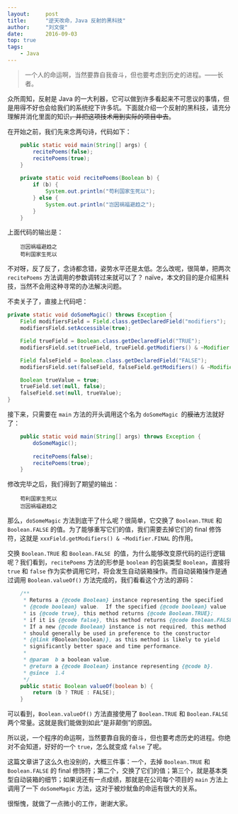 ```yaml
---
layout:     post
title:      "逆天改命，Java 反射的黑科技"
author:     "刘文俊"
date:       2016-09-03
top: true
tags:
    - Java
---
```


<blockquote class="blockquote-center">一个人的命运啊，当然要靠自我奋斗，但也要考虑到历史的进程。——长者。</blockquote>

众所周知，反射是 Java 的一大利器，它可以做到许多看起来不可思议的事情，但是用得不好也会给我们的系统挖下许多坑。下面就介绍一个反射的黑科技，请充分理解并消化里面的知识<del>，并把这项技术用到实际的项目中去</del>。

在开始之前，我们先来念两句诗，代码如下：

````java
	public static void main(String[] args) {
	    recitePoems(false);
	    recitePoems(true);
	}
	
	private static void recitePoems(Boolean b) {
	    if (b) {
	        System.out.println("苟利国家生死以");
	    } else {
	        System.out.println("岂因祸福避趋之");
	    }
	}
````

上面代码的输出是：

````plain
	岂因祸福避趋之
	苟利国家生死以
````

不对呀，反了反了，念诗都念错，姿势水平还是太低。怎么改呢，很简单，把两次 `recitePoems` 方法调用的参数调转过来就可以了？ naïve，本文的目的是介绍黑科技，当然不会用这种寻常的办法解决问题。

不卖关子了，直接上代码吧：

````Java
private static void doSomeMagic() throws Exception {
    Field modifiersField = Field.class.getDeclaredField("modifiers");
    modifiersField.setAccessible(true);

    Field trueField = Boolean.class.getDeclaredField("TRUE");
    modifiersField.set(trueField, trueField.getModifiers() & ~Modifier.FINAL);

    Field falseField = Boolean.class.getDeclaredField("FALSE");
    modifiersField.set(falseField, falseField.getModifiers() & ~Modifier.FINAL);

    Boolean trueValue = true;
    trueField.set(null, false);
    falseField.set(null, trueValue);
}
````

接下来，只需要在 `main` 方法的开头调用这个名为 `doSomeMagic `的<del>膜法</del>方法就好了：

````java
	public static void main(String[] args) throws Exception {
	    doSomeMagic();
	
	    recitePoems(false);
	    recitePoems(true);
	}
````

修改完毕之后，我们得到了期望的输出：

````plain
	苟利国家生死以
	岂因祸福避趋之
````

那么，`doSomeMagic` 方法到底干了什么呢？很简单，它交换了 `Boolean.TRUE` 和 `Boolean.FALSE` 的值。为了能够重写它们的值，我们需要去掉它们的 final 修饰符，这就是 `xxxField.getModifiers() & ~Modifier.FINAL` 的作用。

交换 `Boolean.TRUE` 和 `Boolean.FALSE `的值，为什么能够改变原代码的运行逻辑呢？我们看到，`recitePoems` 方法的形参是 `boolean` 的包装类型 `Boolean`，直接将 `true` 和 `false` 作为实参调用它时，将会发生自动装箱操作。而自动装箱操作是通过调用 `Boolean.valueOf()` 方法完成的，我们看看这个方法的源码：

````java
	/**
	 * Returns a {@code Boolean} instance representing the specified
	 * {@code boolean} value.  If the specified {@code boolean} value
	 * is {@code true}, this method returns {@code Boolean.TRUE};
	 * if it is {@code false}, this method returns {@code Boolean.FALSE}.
	 * If a new {@code Boolean} instance is not required, this method
	 * should generally be used in preference to the constructor
	 * {@link #Boolean(boolean)}, as this method is likely to yield
	 * significantly better space and time performance.
	 *
	 * @param  b a boolean value.
	 * @return a {@code Boolean} instance representing {@code b}.
	 * @since  1.4
	 */
	public static Boolean valueOf(boolean b) {
	    return (b ? TRUE : FALSE);
	}
````

可以看到，`Boolean.valueOf()` 方法直接使用了 `Boolean.TRUE` 和 `Boolean.FALSE` 两个常量。这就是我们能做到如此“是非颠倒”的原因。

所以说，一个程序的命运啊，当然要靠自我的奋斗，但也要考虑历史的进程。你绝对不会知道，好好的一个 `true`，怎么就变成 `false` 了呢。

这篇文章讲了这么久也没别的，大概三件事：一个，去掉 `Boolean.TRUE` 和 `Boolean.FALSE` 的 final 修饰符；第二个，交换了它们的值；第三个，就是基本类型自动装箱的细节；如果说还有一点成绩，那就是在公司每个项目的 `main` 方法上调用了一下 `doSomeMagic` 方法，这对于被炒鱿鱼的命运有很大的关系。

很惭愧，就做了一点微小的工作，谢谢大家。